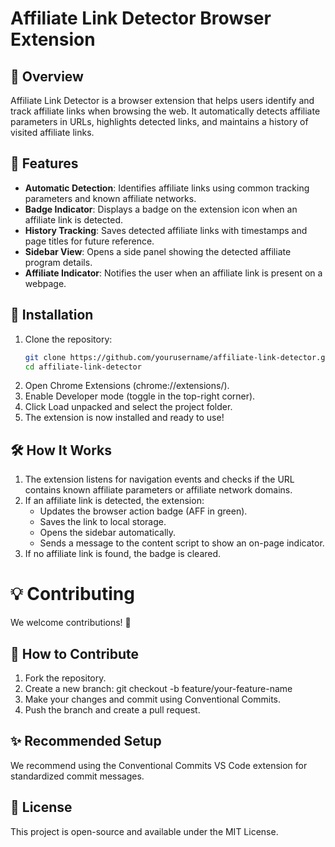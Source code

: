 # Affiliate Link Detector Browser Extension  

## 📌 Overview  
Affiliate Link Detector is a browser extension that helps users identify and track affiliate links when browsing the web. It automatically detects affiliate parameters in URLs, highlights detected links, and maintains a history of visited affiliate links.  

## 🚀 Features  
- **Automatic Detection**: Identifies affiliate links using common tracking parameters and known affiliate networks.  
- **Badge Indicator**: Displays a badge on the extension icon when an affiliate link is detected.  
- **History Tracking**: Saves detected affiliate links with timestamps and page titles for future reference.  
- **Sidebar View**: Opens a side panel showing the detected affiliate program details.  
- **Affiliate Indicator**: Notifies the user when an affiliate link is present on a webpage.  

## 🔧 Installation  
1. Clone the repository:  
   ```sh
   git clone https://github.com/yourusername/affiliate-link-detector.git
   cd affiliate-link-detector
2. Open Chrome Extensions (chrome://extensions/).
3. Enable Developer mode (toggle in the top-right corner).
4. Click Load unpacked and select the project folder.
5. The extension is now installed and ready to use!

## 🛠️ How It Works
1. The extension listens for navigation events and checks if the URL contains known affiliate parameters or affiliate network domains.
2. If an affiliate link is detected, the extension:
    - Updates the browser action badge (AFF in green).
    - Saves the link to local storage.
    - Opens the sidebar automatically.
    - Sends a message to the content script to show an on-page indicator.
3. If no affiliate link is found, the badge is cleared.

# 💡 Contributing
We welcome contributions! 🎉

## 🔹 How to Contribute
1. Fork the repository.
2. Create a new branch:
   git checkout -b feature/your-feature-name
3. Make your changes and commit using Conventional Commits.
4. Push the branch and create a pull request.

## ✨ Recommended Setup
We recommend using the Conventional Commits VS Code extension for standardized commit messages.

## 📜 License
This project is open-source and available under the MIT License.
